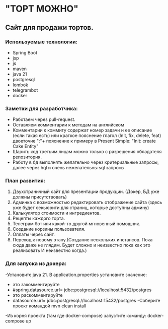 # "ТОРТ МОЖНО"

## Сайт для продажи тортов. 
### Используемые технологии:
  * Spring Boot
  * jsp
  * js 
  * maven
  * java 21
  * postgresql
  * lombok
  * telegrambot
  * docker

### Заметки для разработчика:
* Работаем через pull-request.
* Оставляем комментарии к методам на английском
* Комментарии к коммиту содержат номер задачи и ее описание (если такая есть)
  или краткое пояснение глагол (Init, fix, delete, feat) двоеточие ":"+ пояснение к примеру в Present Simple: "Init: create Cake Entity"
* Шарить код третьим лицам можно только с разрешения обладателя репозитория.
* Работу в бд выполнять желательно через критериальные запросы, далее через hql и очень нежелательны sql запросы.

### **План развития:**
1) Двухстраничный сайт для презентации продукции. (Докер, БД уже должны присутствовать)
2) Админка с возможностью редактировать отображение сайта (здесь уже будет секьюрити для страниц, которые доступны админу)
3) Калькулятор стоимости и ингредиентов.
4) Рецепты каждого торта.
5) Телеграм бот или какой-то другой мгновенный помощник.
6) Создание корзины пользователя.
7) Оплаты через сайт.
8) Переход к новому этапу.(Создание нескольких инстансов. Пока сюда даже не глядим. Будет сложно и неизвестно пока как это реализовать И неизвестно когда.)


### **Для запуска из докера:**
-Установите java 21.
В application.properties установите значение:
* это закомментируйте
* #spring.datasource.url= jdbc:postgresql://localhost:5432/postgres 
* это раскомментируйте
* datasource.url= jdbc:postgresql://localhost:15432/postgres
-Соберите проект командой mvn clean install

-Из корня проекта (там где docker-compose) запустите команду:
docker-compose up





